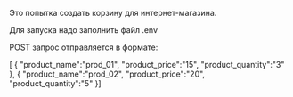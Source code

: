 Это попытка создать корзину для интернет-магазина.


Для запуска надо заполнить файл .env

POST запрос отправляется в формате:

[
    {
        "product_name":"prod_01",
        "product_price":"15",
        "product_quantity":"3"
    },
    {
        "product_name":"prod_02",
        "product_price":"20",
        "product_quantity":"5"
    }]